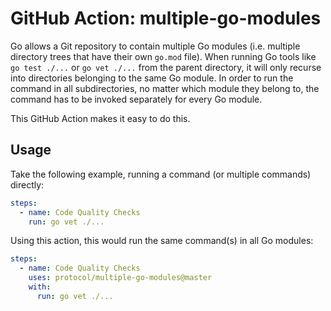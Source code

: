 # GitHub Action: multiple-go-modules

Go allows a Git repository to contain multiple Go modules (i.e. multiple directory trees that have their own `go.mod` file).
When running Go tools like `go test ./...` or `go vet ./...` from the parent directory, it will only recurse into directories belonging to the same Go module.
In order to run the command in all subdirectories, no matter which module they belong to, the command has to be invoked separately for every Go module.

This GitHub Action makes it easy to do this.

## Usage

Take the following example, running a command (or multiple commands) directly:

```yml
steps:
  - name: Code Quality Checks
    run: go vet ./...
```

Using this action, this would run the same command(s) in all Go modules:

```yml
steps:
  - name: Code Quality Checks
    uses: protocol/multiple-go-modules@master
    with:
      run: go vet ./...
```
